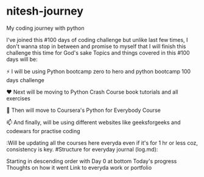 # nitesh-journey
My coding journey with python


I've joined this #100 days of coding challenge but unlike last few times, I don't wanna stop in between and promise to myself that I will finish this challenge this time for God's sake
Topics and things covered in this #100 days will be:

⚡ I will be using Python bootcamp zero to hero and python bootcamp 100 days challenge

❤️ Next will be moving to Python Crash Course book tutorials and all exercises

🌱 Then will move to Coursera's Python for Everybody Course

📫 And finally, will be using different websites like geeksforgeeks and codewars for practise coding

:Will be updating all the courses here everyda even if it's for 1 hr or less coz, consistency is key.
#Structure for everyday journal (log.md):

Starting in descending order with Day 0 at bottom
Today's progress
Thoughts on how it went
Link to everyda work or portfolio

